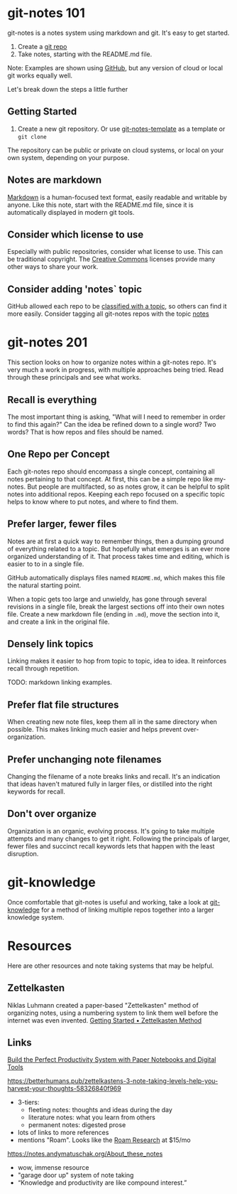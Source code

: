 # git-notes 101
git-notes is a notes system using markdown and git. It's easy to get started.

1. Create a [git repo](https://docs.github.com/en/get-started/quickstart/create-a-repo)
2. Take notes, starting with the README.md file.

Note: Examples are shown using [GitHub](https://github.com/), but any version of cloud or local git works equally well.

Let's break down the steps a little further
## Getting Started
1. Create a new git repository. Or use [git-notes-template](https://github.com/digitalreplica/git-notes-template) as a template or `git clone`

The repository can be public or private on cloud systems, or local on your own system, depending on your purpose.

## Notes are markdown
[Markdown](https://docs.github.com/en/github/writing-on-github/getting-started-with-writing-and-formatting-on-github/basic-writing-and-formatting-syntax) is a human-focused text format, easily readable and writable by anyone. Like this note, start with the README.md file, since it is automatically displayed in modern git tools.

## Consider which license to use
Especially with public repositories, consider what license to use. This can be traditional copyright. The [Creative Commons](https://creativecommons.org/share-your-work/) licenses provide many other ways to share your work.

## Consider adding 'notes` topic
GitHub allowed each repo to be [classified with a topic](https://docs.github.com/en/repositories/managing-your-repositorys-settings-and-features/customizing-your-repository/classifying-your-repository-with-topics), so others can find it more easily. Consider tagging all git-notes repos with the topic [notes](https://github.com/topics/notes)

# git-notes 201
This section looks on how to organize notes within a git-notes repo. It's very much a work in progress, with multiple approaches being tried. Read through these principals and see what works.

## Recall is everything
The most important thing is asking, "What will I need to remember in order to find this again?" Can the idea be refined down to a single word? Two words? That is how repos and files should be named.

## One Repo per Concept
Each git-notes repo should encompass a single concept, containing all notes pertaining to that concept. At first, this can be a simple repo like my-notes. But people are multifacted, so as notes grow, it can be helpful to split notes into additional repos. Keeping each repo focused on a specific topic helps to know where to put notes, and where to find them.

## Prefer larger, fewer files
Notes are at first a quick way to remember things, then a dumping ground of everything related to a topic. But hopefully what emerges is an ever more organized understanding of it. That process takes time and editing, which is easier to to in a single file.

GitHub automatically displays files named `README.md`, which makes this file the natural starting point.

When a topic gets too large and unwieldy, has gone through several revisions in a single file, break the largest sections off into their own notes file. Create a new markdown file (ending in `.md`), move the section into it, and create a link in the original file.

## Densely link topics
Linking makes it easier to hop from topic to topic, idea to idea. It reinforces recall through repetition.

TODO: markdown linking examples.

## Prefer flat file structures
When creating new note files, keep them all in the same directory when possible. This makes linking much easier and helps prevent over-organization.

## Prefer unchanging note filenames
Changing the filename of a note breaks links and recall. It's an indication that ideas haven't matured fully in larger files, or distilled into the right keywords for recall.

## Don't over organize
Organization is an organic, evolving process. It's going to take multiple attempts and many changes to get it right. Following the principals of larger, fewer files and succinct recall keywords lets that happen with the least disruption.

# git-knowledge
Once comfortable that git-notes is useful and working, take a look at [git-knowledge](https://github.com/digitalreplica/git-knowledge) for a method of linking multiple repos together into a larger knowledge system.

# Resources
Here are other resources and note taking systems that may be helpful.

## Zettelkasten
Niklas Luhmann created a paper-based "Zettelkasten" method of organizing notes, using a numbering system to link them well before the internet was even invented.
[Getting Started • Zettelkasten Method](https://zettelkasten.de/posts/overview/)

## Links
[Build the Perfect Productivity System with Paper Notebooks and Digital Tools](https://zapier.com/blog/digital-and-paper-note-taking-systems/)

https://betterhumans.pub/zettelkastens-3-note-taking-levels-help-you-harvest-your-thoughts-58326840f969
* 3-tiers:
  * fleeting notes: thoughts and ideas during the day
  * literature notes: what you learn from others
  * permanent notes: digested prose
* lots of links to more references
* mentions "Roam". Looks like the [Roam Research](https://roamresearch.com/) at $15/mo

https://notes.andymatuschak.org/About_these_notes
* wow, immense resource
* "garage door up" system of note taking
* “Knowledge and productivity are like compound interest.”
